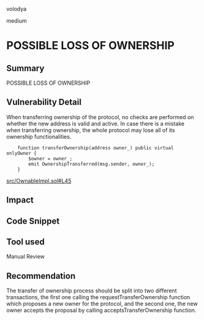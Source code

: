 volodya

medium

# POSSIBLE LOSS OF OWNERSHIP

## Summary
POSSIBLE LOSS OF OWNERSHIP
## Vulnerability Detail

When transferring ownership of the protocol, no checks are performed
on whether the new address is valid and active. In case there is a mistake
when transferring ownership, the whole protocol may lose all of its
ownership functionalities.
```solidity
    function transferOwnership(address owner_) public virtual onlyOwner {
        $owner = owner_;
        emit OwnershipTransferred(msg.sender, owner_);
    }

```
[src/OwnableImpl.sol#L45](https://github.com/sherlock-audit/2023-04-splits/blob/main/splits-utils/src/OwnableImpl.sol#L45)
## Impact

## Code Snippet

## Tool used

Manual Review

## Recommendation
The transfer of ownership process should be split into two different
transactions, the first one calling the requestTransferOwnership function
which proposes a new owner for the protocol, and the second one, the new
owner accepts the proposal by calling acceptsTransferOwnership function.